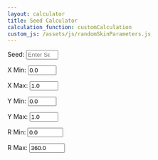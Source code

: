 ```yaml
---
layout: calculator
title: Seed Calculator
calculation_function: customCalculation
custom_js: /assets/js/randomSkinParameters.js
---
```


<label for="seed">Seed: </label>
<input type="number" id="seed" name="seed" step="1" min="0" max="1000" placeholder="Enter Seed" required>

<label for="xmin">X Min:</label>
<input type="number" id="xmin" name="xmin" min="0.0" max="1.0" value="0.0" required>

<label for="xmax">X Max:</label>
<input type="number" id="xmax" name="xmax" min="0.0" max="1.0" value="1.0" required>

<label for="ymin">Y Min:</label>
<input type="number" id="ymin" name="ymin" min="0.0" max="1.0" value="0.0" required>

<label for="ymax">Y Max:</label>
<input type="number" id="ymax" name="ymax" min="0.0" max="1.0" value="1.0" required>

<label for="rmin">R Min:</label>
<input type="number" id="rmin" name="rmin" min="0.0" max="360.0" value="0.0" required>

<label for="rmax">R Max:</label>
<input type="number" id="rmax" name="rmax" min="0.0" max="360.0" value="360.0" required>

